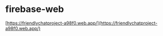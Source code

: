 # firebase-web
[https://friendlychatproject-a98f0.web.app/](https://friendlychatproject-a98f0.web.app/)
